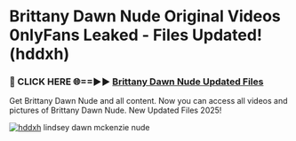 # Brittany Dawn Nude Original Videos 0nlyFans Leaked - Files Updated! (hddxh)

<h3>🔴 CLICK HERE 🌐==►► <a href="https://tinyurl.com/yrmya6cz" rel="nofollow">Brittany Dawn Nude Updated Files</a></h3>

Get Brittany Dawn Nude and all content. Now you can access all videos and pictures of Brittany Dawn Nude. New Updated Files 2025!

[![hddxh](https://i.imgur.com/FMdXYCs.gif)](https://tinyurl.com/yrmya6cz)
lindsey dawn mckenzie nude